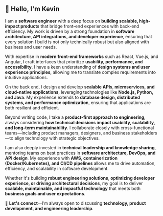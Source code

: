 ## 👋 Hello, I'm Kevin

I am a **software engineer** with a deep focus on **building scalable, high-impact products** that bridge front-end experiences with back-end efficiency. My work is driven by a strong foundation in **software architecture, API integrations, and developer experience**, ensuring that every solution I build is not only technically robust but also aligned with business and user needs.  

With expertise in **modern front-end frameworks** such as React, Vue.js, and Angular, I craft interfaces that prioritize **usability, performance, and accessibility**. I have a keen understanding of **design systems and user experience principles**, allowing me to translate complex requirements into intuitive applications.  

On the back end, I design and develop **scalable APIs, microservices, and cloud-native applications**, leveraging technologies like **Node.js, Python, and Java**. My experience extends to **database design, distributed systems, and performance optimization**, ensuring that applications are both resilient and efficient.  

Beyond writing code, I take a **product-first approach to engineering**, always considering **how technical decisions impact usability, scalability, and long-term maintainability**. I collaborate closely with cross-functional teams—including product managers, designers, and business stakeholders—to align technology with strategic objectives.  

I am also deeply invested in **technical leadership and knowledge sharing**, mentoring teams on best practices in **software architecture, DevOps, and API design**. My experience with **AWS, containerization (Docker/Kubernetes), and CI/CD pipelines** allows me to drive automation, efficiency, and scalability in software development.  

Whether it's building **robust engineering solutions, optimizing developer experience, or driving architectural decisions**, my goal is to deliver **scalable, maintainable, and impactful technology** that meets both **business goals and user expectations**.  

📩 **Let's connect**—I’m always open to discussing **technology, product development, and engineering leadership**.  
